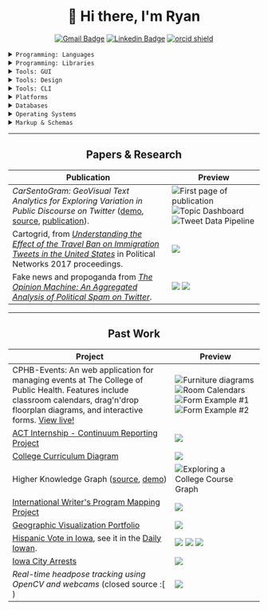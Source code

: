 <h1 align="center">👋 Hi there, I'm Ryan</h1>

<div align="center">

  [![Gmail Badge](https://img.shields.io/badge/-ryalarson11@gmail.com-D14836?style=flat-square&logo=Gmail&logoColor=white&link=mailto:ryalarson11@gmail.com)](mailto:ryalarson11@gmail.com) [![Linkedin Badge](https://img.shields.io/badge/-Ryan_Larson-0077B5?style=flat-square&logo=Linkedin&logoColor=white&link=https://www.linkedin.com/in/ryanpatricklarson/)](https://www.linkedin.com/in/ryanpatricklarson/) [![orcid shield](https://img.shields.io/badge/-0000_0001_5825_2778-A6CE39?style=flat-square&label=ORCID&logo=orcid&logoColor=white&link=https://orcid.org/0000-0001-5825-2778)](https://orcid.org/0000-0001-5825-2778)

</div>

<details>
  <summary><code>Programming: Languages</code></summary>

  <br/>

  ![python shield](https://img.shields.io/badge/-Python-3776AB?style=flat-square&logo=python&logoColor=white) ![JavaScript Badge](https://img.shields.io/badge/-JavaScript-F7DF1E?style=flat-square&logo=javascript&logoColor=black) ![TypeScript Badge](https://img.shields.io/badge/-TypeScript-007ACC?style=flat-square&logo=typescript&logoColor=white)  ![r shield](https://img.shields.io/badge/-R-276DC3?style=flat-square&logo=r&logoColor=white)

</details>
<details>
  <summary><code>Programming: Libraries</code></summary>

  <br/>

  ![nodejs shield](https://img.shields.io/badge/-Node.js-339933?style=flat-square&logo=node.js&logoColor=white) ![npm shield](https://img.shields.io/badge/-npm-CB3837?style=flat-square&logo=npm&logoColor=white) ![yarn shield](https://img.shields.io/badge/-Yarn-2C8EBB?style=flat-square&logo=yarn&logoColor=white) ![react shield](https://img.shields.io/badge/-React-61DAFB?style=flat-square&logo=react&logoColor=white) ![redux shield](https://img.shields.io/badge/-Redux-764ABC?style=flat-square&logo=redux&logoColor=white) ![Webpack Badge](https://img.shields.io/badge/-Webpack-8DD6F9?style=flat-square&logo=webpack&logoColor=white) ![babel shield](https://img.shields.io/badge/-Babel-F9DC3E?style=flat-square&logo=babel&logoColor=black) ![eslint shield](https://img.shields.io/badge/-ESLint-4B32C3?style=flat-square&logo=eslint&logoColor=white) ![jest shield](https://img.shields.io/badge/-Jest-C21325?style=flat-square&logo=jest&logoColor=white) ![mocha shield](https://img.shields.io/badge/-Mocha-8D6748?style=flat-square&logo=mocha&logoColor=white)

  ![anaconda shield](https://img.shields.io/badge/-Anaconda-42B029?style=flat-square&logo=anaconda&logoColor=white) ![pandas shield](https://img.shields.io/badge/-pandas-150458?style=flat-square&logo=pandas&logoColor=white) ![jupyter shield](https://img.shields.io/badge/-Jupyter_Notebooks-F37626?style=flat-square&logo=jupyter&logoColor=white) ![tensorflow shield](https://img.shields.io/badge/-Tensorflow-FF6F00?style=flat-square&logo=tensorflow&logoColor=white)
</details>

<details>
  <summary><code>Tools: GUI</code></summary>

  <br/>

  ![qgis shield](https://img.shields.io/badge/-QGIS-589632?style=flat-square&logo=qgis&logoColor=white) ![tableau shield](https://img.shields.io/badge/-Tableau-E97627?style=flat-square&logo=tableau&logoColor=white)

  ![postman shield](https://img.shields.io/badge/-Postman-FF6C37?style=flat-square&logo=postman&logoColor=white)

  ![microsoft-excel shield](https://img.shields.io/badge/-Excel-217346?style=flat-square&logo=microsoft-excel&logoColor=white)
</details>

<details>
  <summary><code>Tools: Design</code></summary>

  <br/>

  ![Illustrator Badge](https://img.shields.io/badge/-Adobe_Illustrator-F37021?style=flat-square&logo=adobe-illustrator&logoColor=white) ![inkscape shield](https://img.shields.io/badge/-Inkscape-000000?style=flat-square&logo=inkscape&logoColor=white)

  ![adobe-photoshop shield](https://img.shields.io/badge/-Photoshop-26C9FF?style=flat-square&logo=adobe-photoshop&logoColor=white) ![gimp shield](https://img.shields.io/badge/-GIMP-5C5543?style=flat-square&logo=gimp&logoColor=white)

  ![figma shield](https://img.shields.io/badge/-Figma-F24E1E?style=flat-square&logo=figma&logoColor=white) ![blender shield](https://img.shields.io/badge/-Blender-F5792A?style=flat-square&logo=blender&logoColor=white)
</details>

<details>
  <summary><code>Tools: CLI</code></summary>

  ![git shield](https://img.shields.io/badge/-Git-F05032?style=flat-square&logo=git&logoColor=white) ![vim shield](https://img.shields.io/badge/-Vim-019733?style=flat-square&logo=vim&logoColor=white) ![gnubash shield](https://img.shields.io/badge/-BASH-4EAA25?style=flat-square&logo=gnu-bash&logoColor=white)
</details>

<details>
  <summary><code>Platforms</code></summary>

  <br/>

  ![google-cloud shield](https://img.shields.io/badge/-Google_Cloud-4285F4?style=flat-square&logo=google-cloud&logoColor=white) ![firebase shield](https://img.shields.io/badge/-Firebase-FFCA28?style=flat-square&logo=firebase&logoColor=black) ![amazon-aws shield](https://img.shields.io/badge/-AWS-232F3E?style=flat-square&logo=amazon-aws&logoColor=white)

  ![algolia shield](https://img.shields.io/badge/-Algolia-5468FF?style=flat-square&logo=algolia&logoColor=white) ![elasticsearch shield](https://img.shields.io/badge/-ElasticSearch-005571?style=flat-square&logo=elasticsearch&logoColor=white)
</details>

<details>
  <summary><code>Databases</code></summary>

  <br/>

  ![postgresql shield](https://img.shields.io/badge/-PostgreSQL-336791?style=flat-square&logo=postgresql&logoColor=white) ![mysql shield](https://img.shields.io/badge/-MySQL-4479A1?style=flat-square&logo=mysql&logoColor=white)

  ![mongodb shield](https://img.shields.io/badge/-MongoDB-47A248?style=flat-square&logo=mongodb&logoColor=white)
</details>

<details>
  <summary><code>Operating Systems</code></summary>

  <br/>

  ![linux shield](https://img.shields.io/badge/-Linux-FCC624?style=flat-square&logo=linux&logoColor=black) ![ubuntu shield](https://img.shields.io/badge/-Ubuntu-E95420?style=flat-square&logo=ubuntu&logoColor=white) ![arch-linux shield](https://img.shields.io/badge/-Arch_Linux-1793D1?style=flat-square&logo=arch-linux&logoColor=white) ![linux-mint shield](https://img.shields.io/badge/-Linux_Mint-87CF3E?style=flat-square&logo=linux-mint&logoColor=white)

  ![windows shield](https://img.shields.io/badge/-Windows-0078D6?style=flat-square&logo=windows&logoColor=white)

  ![apple shield](https://img.shields.io/badge/-MacOS-999999?style=flat-square&logo=apple&logoColor=white)
</details>

<details>
  <summary><code>Markup & Schemas</code></summary>

  <br/>

  ![html5 shield](https://img.shields.io/badge/-HTML-E34F26?style=flat-square&logo=html5&logoColor=white) ![css3 shield](https://img.shields.io/badge/-CSS-1572B6?style=flat-square&logo=css3&logoColor=white) ![svg shield](https://img.shields.io/badge/-SVG-FFB13B?style=flat-square&logo=svg&logoColor=white)

  ![markdown shield](https://img.shields.io/badge/-Markdown-000000?style=flat-square&logo=markdown&logoColor=white) ![latex shield](https://img.shields.io/badge/-LaTeX-008080?style=flat-square&logo=latex&logoColor=white)
</details>

<hr/>

<h2 align="center">Papers & Research</h2>

| **Publication** | Preview |
|---|---|
| *CarSentoGram: GeoVisual Text Analytics for Exploring Variation in Public Discourse on Twitter* ([demo](https://ryan-p-larson.github.io/paper/), [source](https://github.uiowa.edu/ckoylu/immigration), [publication](https://www.tandfonline.com/doi/full/10.1080/15230406.2018.1510343)). | ![First page of publication](https://raw.githubusercontent.com/ryan-p-larson/ryan-p-larson/master/src/images/CarSentoGram-3.png) ![Topic Dashboard](https://raw.githubusercontent.com/ryan-p-larson/ryan-p-larson/master/src/images/CarSentoGram-1.png) ![Tweet Data Pipeline](https://raw.githubusercontent.com/ryan-p-larson/ryan-p-larson/master/src/images/CarSentoGram-2.png) |
| Cartogrid, from [*Understanding the Effect of the Travel Ban on Immigration Tweets in the United States*](https://github.com/ryan-p-larson/gviz) in Political Networks 2017 proceedings. | <img src="https://raw.githubusercontent.com/ryan-p-larson/ryan-p-larson/master/src/images/cartogrid.png"></img> |
| Fake news and propoganda from  [*The Opinion Machine: An Aggregated Analysis of Political Spam on Twitter*](https://github.com/ryan-p-larson/polititweets). | <img src="https://raw.githubusercontent.com/ryan-p-larson/ryan-p-larson/master/src/images/repeated-fake-news.png"></img> <img src="https://raw.githubusercontent.com/ryan-p-larson/ryan-p-larson/master/src/images/collusion-network-on-twitter.png"></img> |


<hr/>

<h2 align="center">Past Work</h2>

| **Project** | Preview |
|---|---|
| CPHB-Events: An web application for managing events at The College of Public Health. Features include classroom calendars, drag'n'drop floorplan diagrams, and interactive forms. [View live!](https://cphb-events.public-health.uiowa.edu) | ![Furniture diagrams](https://raw.githubusercontent.com/ryan-p-larson/ryan-p-larson/master/src/images/CPHB-Events-1.png) ![Room Calendars](https://raw.githubusercontent.com/ryan-p-larson/ryan-p-larson/master/src/images/CPHB-Events-2.png) ![Form Example #1](https://raw.githubusercontent.com/ryan-p-larson/ryan-p-larson/master/src/images/CPHB-Events-4.png) ![Form Example #2](https://raw.githubusercontent.com/ryan-p-larson/ryan-p-larson/master/src/images/CPHB-Events-3.png)|
| [ACT Internship - Continuum Reporting Project](https://github.com/ryan-p-larson/continuum-reporting) | <img src="https://raw.githubusercontent.com/ryan-p-larson/ryan-p-larson/master/src/images/sankey-network.png"></img> |
| [College Curriculum Diagram](https://github.com/ryan-p-larson/college-sankey) | <img src="https://raw.githubusercontent.com/ryan-p-larson/ryan-p-larson/master/src/images/higher-knowledge-graph.png"></img> |
| Higher Knowledge Graph ([source](https://github.com/ryan-p-larson/higher-knowledge-graph), [demo](https://ryan-p-larson.github.io/higher-knowledge-graph)) | ![Exploring a College Course Graph](https://raw.githubusercontent.com/ryan-p-larson/ryan-p-larson/master/src/images/higher-knowledge-graph.gif) |
| [International Writer's Program Mapping Project](https://www.github.com/ryan-p-larson/iwp) | <img src="https://raw.githubusercontent.com/ryan-p-larson/ryan-p-larson/master/src/images/iwp.gif"></img> |
| [Geographic Visualization Portfolio](https://geog3540.github.io/ryan-p-larson/) | <img src="https://raw.githubusercontent.com/ryan-p-larson/ryan-p-larson/master/src/images/geoviz-portfolio.png"></img> |
| [Hispanic Vote in Iowa](https://github.com/ryan-p-larson/DI-Hisp), see it in the [Daily Iowan](http://daily-iowan.com/2016/11/02/el-voto/). | <img src="https://raw.githubusercontent.com/ryan-p-larson/ryan-p-larson/master/src/images/di-2.png"></img> <img src="https://raw.githubusercontent.com/ryan-p-larson/ryan-p-larson/master/src/images/di-1.png"></img> <img src="https://raw.githubusercontent.com/ryan-p-larson/ryan-p-larson/master/src/images/di-3.png"></img> |
| [Iowa City Arrests](https://github.com/ryan-p-larson/arrests) | <img src="https://raw.githubusercontent.com/ryan-p-larson/ryan-p-larson/master/src/images/arrests.gif"></img> |
| *Real-time headpose tracking using OpenCV and webcams* (closed source :[ ) | <img src="https://raw.githubusercontent.com/ryan-p-larson/ryan-p-larson/master/src/images/headpose-opencv.gif"></img> |